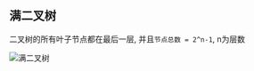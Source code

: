 ## 满二叉树

二叉树的所有叶子节点都在最后一层, 并且`节点总数 = 2^n-1`, n为层数

![满二叉树](https://youpaiyun.zongqilive.cn/image/20200908085309.png)
